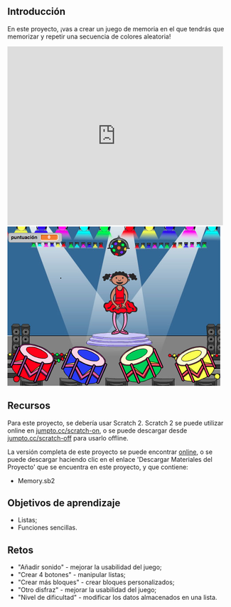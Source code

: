 ## Introducción

En este proyecto, ¡vas a crear un juego de memoria en el que tendrás que memorizar y repetir una secuencia de colores aleatoria!

<div class="scratch-preview">
  <iframe allowtransparency="true" width="485" height="402" src="https://scratch.mit.edu/projects/embed/34874510/?autostart=false" frameborder="0"></iframe>
  <img src="images/colour-final.png">
</div>

## Recursos
Para este proyecto, se debería usar Scratch 2. Scratch 2 se puede utilizar online en [jumpto.cc/scratch-on](http://jumpto.cc/scratch-on), o se puede descargar desde [jumpto.cc/scratch-off](http://jumpto.cc/scratch-off) para usarlo offline.

La versión completa de este proyecto se puede encontrar <a href="http://scratch.mit.edu/projects/34874510/#editor">online</a>, o se puede descargar haciendo clic en el enlace 'Descargar Materiales del Proyecto' que se encuentra en este proyecto, y que contiene:

+ Memory.sb2

## Objetivos de aprendizaje
+ Listas;
+ Funciones sencillas.

## Retos
+ "Añadir sonido" - mejorar la usabilidad del juego;
+ "Crear 4 botones" - manipular listas;
+ "Crear más bloques" - crear bloques personalizados;
+ "Otro disfraz" - mejorar la usabilidad del juego;
+ "Nivel de dificultad" - modificar los datos almacenados en una lista.

